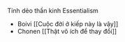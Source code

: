 Tính dẻo thần kinh
Essentialism
- Boivi [[Cuộc đời ở kiếp này là vậy]]
- Chonen [[Thật vô ích để thay đổi]]